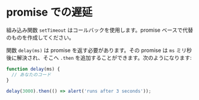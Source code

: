 
# promise での遅延

組み込み関数 `setTimeout` はコールバックを使用します。promise ベースで代替のものを作成してください。

関数 `delay(ms)` は promise を返す必要があります。その promise は `ms` ミリ秒後に解決され、そこへ `.then` を追加することができます。次のようになります:


```js
function delay(ms) {
  // あなたのコード
}

delay(3000).then(() => alert('runs after 3 seconds'));
```

